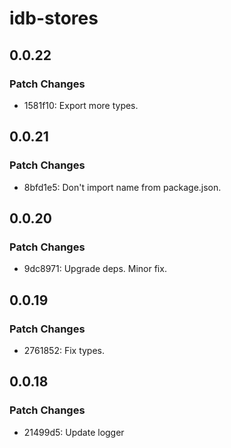 # idb-stores

## 0.0.22

### Patch Changes

- 1581f10: Export more types.

## 0.0.21

### Patch Changes

- 8bfd1e5: Don't import name from package.json.

## 0.0.20

### Patch Changes

- 9dc8971: Upgrade deps. Minor fix.

## 0.0.19

### Patch Changes

- 2761852: Fix types.

## 0.0.18

### Patch Changes

- 21499d5: Update logger
